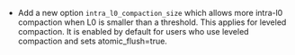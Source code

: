 * Add a new option `intra_l0_compaction_size` which allows more intra-l0 compaction when L0 is smaller than a threshold. This applies for leveled compaction. It is enabled by default for users who use leveled compaction and sets atomic_flush=true.